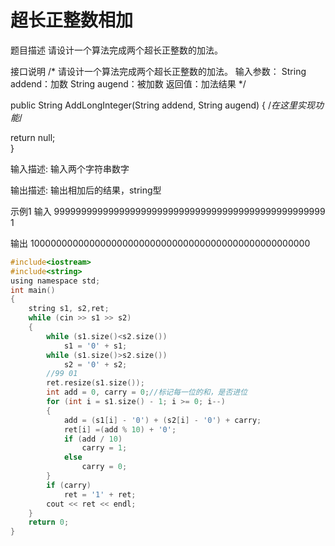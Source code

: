 # 超长正整数相加
题目描述
请设计一个算法完成两个超长正整数的加法。

接口说明
 /*
 请设计一个算法完成两个超长正整数的加法。
 输入参数：
 String addend：加数
 String augend：被加数
 返回值：加法结果
 */

 public String AddLongInteger(String addend, String augend)
 {
     /*在这里实现功能*/
  

  return null;     
 }

输入描述:
输入两个字符串数字

输出描述:
输出相加后的结果，string型

示例1
输入
99999999999999999999999999999999999999999999999999
1

输出
100000000000000000000000000000000000000000000000000

```c
#include<iostream>
#include<string>
using namespace std;
int main()
{
	string s1, s2,ret;
	while (cin >> s1 >> s2)
	{
		while (s1.size()<s2.size())
			s1 = '0' + s1;
		while (s1.size()>s2.size())
			s2 = '0' + s2;
		//99 01
        ret.resize(s1.size());
		int add = 0, carry = 0;//标记每一位的和，是否进位
		for (int i = s1.size() - 1; i >= 0; i--)
		{
			add = (s1[i] - '0') + (s2[i] - '0') + carry;
			ret[i] =(add % 10) + '0';
			if (add / 10)
				carry = 1;
			else
				carry = 0;
		}
		if (carry)
			ret = '1' + ret;
		cout << ret << endl;
	}
	return 0;
}
```
